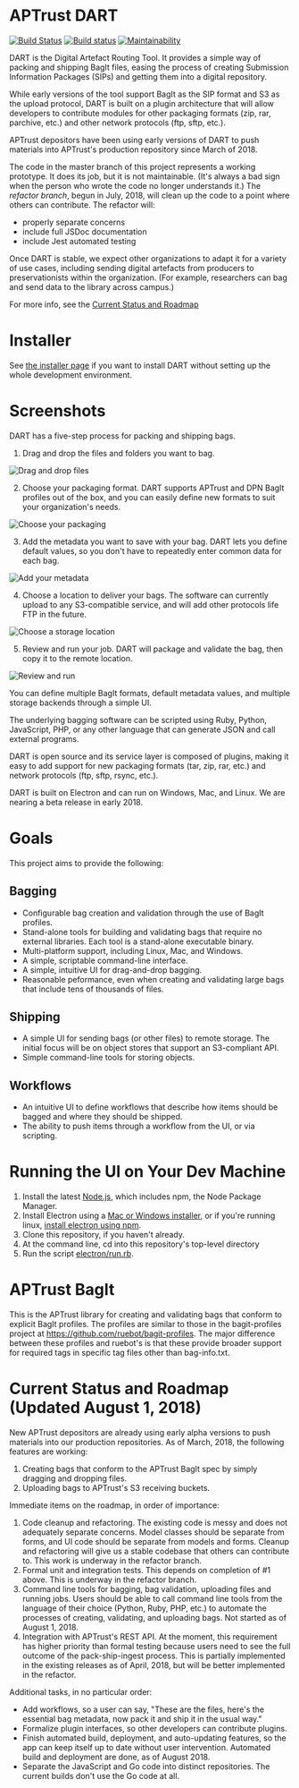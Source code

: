 # APTrust DART
[![Build Status](https://travis-ci.org/APTrust/dart.svg?branch=master)](https://travis-ci.org/APTrust/dart)
[![Build status](https://ci.appveyor.com/api/projects/status/waprqft4knhb5ktb/branch/master?svg=true)](https://ci.appveyor.com/project/cdahlhausen/dart/branch/master)
[![Maintainability](https://api.codeclimate.com/v1/badges/8b51be47cf6ed6aaa698/maintainability)](https://codeclimate.com/github/APTrust/dart/maintainability)

DART is the Digital Artefact Routing Tool. It provides a simple way of packing
and shipping BagIt files, easing the process of creating Submission Information
Packages (SIPs) and getting them into a digital repository.

While early versions of the tool support BagIt as the SIP format and S3
as the upload protocol, DART is built on a plugin architecture that will allow
developers to contribute modules for other packaging formats (zip, rar, parchive, etc.)
and other network protocols (ftp, sftp, etc.).

APTrust depositors have been using early versions of DART to push materials into
APTrust's production repository since March of 2018.

The code in the master branch of this project represents a working prototype.
It does its job, but it is not maintainable. (It's always a bad sign when the
person who wrote the code no longer understands it.) The *refactor branch*,
begun in July, 2018, will clean up the code to a point where others can contribute.
The refactor will:

 * properly separate concerns
 * include full JSDoc documentation
 * include Jest automated testing

Once DART is stable, we expect other organizations to adapt it for a variety of
use cases, including sending digital artefacts from producers to preservationists
within the organization. (For example, researchers can bag and send data to the
library across campus.)

For more info, see the [Current Status and Roadmap](#current-status-and-roadmap-updated-august-1-2018)

# Installer

See [the installer page](INSTALL.md) if you want to install DART without setting up the whole development environment.

# Screenshots

DART has a five-step process for packing and shipping bags.

1. Drag and drop the files and folders you want to bag.

![Drag and drop files](electron/screenshots/ES_Files.png "Drag and drop files")

2. Choose your packaging format. DART supports APTrust and DPN BagIt profiles out of the box, and you can easily define new formats to suit your organization's needs.

![Choose your packaging](electron/screenshots/ES_Packaging.png "Choose your packaging")

3. Add the metadata you want to save with your bag. DART lets you define default values, so you don't have to repeatedly enter common data for each bag.

![Add your metadata](electron/screenshots/ES_Metadata.png "Add your metadata")

4. Choose a location to deliver your bags. The software can currently upload to any S3-compatible service, and will add other protocols life FTP in the future.

![Choose a storage location](electron/screenshots/ES_Storage.png "Choose a storage location")

5. Review and run your job. DART will package and validate the bag, then copy it to the remote location.

![Review and run](electron/screenshots/ES_Run_Job.png "Review and run")

You can define multiple BagIt formats, default metadata values, and multiple storage backends through a simple UI.

The underlying bagging software can be scripted using Ruby, Python, JavaScript, PHP, or any other language that can generate JSON and call external programs.

DART is open source and its service layer is composed of plugins, making it easy to add support for new packaging formats (tar, zip, rar, etc.) and network protocols (ftp, sftp, rsync, etc.).

DART is built on Electron and can run on Windows, Mac, and Linux. We are nearing a beta release in early 2018.

# Goals

This project aims to provide the following:

## Bagging

* Configurable bag creation and validation through the use of BagIt profiles.
* Stand-alone tools for building and validating bags that require no external
libraries. Each tool is a stand-alone executable binary.
* Multi-platform support, including Linux, Mac, and Windows.
* A simple, scriptable command-line interface.
* A simple, intuitive UI for drag-and-drop bagging.
* Reasonable peformance, even when creating and validating large bags that
include tens of thousands of files.

## Shipping

* A simple UI for sending bags (or other files) to remote storage. The
initial focus will be on object stores that support an S3-compliant API.
* Simple command-line tools for storing objects.

## Workflows

* An intuitive UI to define workflows that describe how items should be
bagged and where they should be shipped.
* The ability to push items through a workflow from the UI, or via scripting.

# Running the UI on Your Dev Machine

1. Install the latest [Node.js](https://nodejs.org/en/download/), which includes npm,
   the Node Package Manager.
2. Install Electron using a [Mac or Windows installer](https://electronjs.org/releases),
   or if you're running linux, [install electron using npm](https://www.npmjs.com/package/electron).
3. Clone this repository, if you haven't already.
4. At the command line, cd into this repository's top-level directory
5. Run the script [electron/run.rb](electron/run.rb).

# APTrust BagIt

This is the APTrust library for creating and validating bags that conform to
explicit BagIt profiles. The profiles are similar to those in the
bagit-profiles project at https://github.com/ruebot/bagit-profiles. The major
difference between these profiles and ruebot's is that these provide broader
support for required tags in specific tag files other than bag-info.txt.

# Current Status and Roadmap (Updated August 1, 2018)

New APTrust depositors are already using early alpha versions to push materials into
our production repositories. As of March, 2018, the following features are working:

1. Creating bags that conform to the APTrust BagIt spec by simply dragging and dropping files.
2. Uploading bags to APTrust's S3 receiving buckets.

Immediate items on the roadmap, in order of importance:

1. Code cleanup and refactoring. The existing code is messy and does not adequately
separate concerns. Model classes should be separate from forms, and UI code should be
separate from models and forms. Cleanup and refactoring will give us a stable codebase
that others can contribute to. This work is underway in the refactor branch.
2. Formal unit and integration tests. This depends on completion of #1 above. This is
underway in the refactor branch.
3. Command line tools for bagging, bag validation, uploading files and running jobs.
Users should be able to call command line tools from the language of their choice
(Python, Ruby, PHP, etc.) to automate the processes of creating, validating, and
uploading bags. Not started as of August 1, 2018.
4. Integration with APTrust's REST API. At the moment, this requirement has higher
priority than formal testing because users need to see the full outcome of the
pack-ship-ingest process. This is partially implemented in the existing releases
as of April, 2018, but will be better implemented in the refactor.


Additional tasks, in no particular order:

* Add workflows, so a user can say, "These are the files, here's the essential bag
metadata, now pack it and ship it in the usual way."
* Formalize plugin interfaces, so other developers can contribute plugins.
* Finish automated build, deployment, and auto-updating features, so the app can keep
itself up to date without user intervention. Automated build and deployment are
done, as of August 2018.
* Separate the JavaScript and Go code into distinct repositories. The current
builds don't use the Go code at all.
